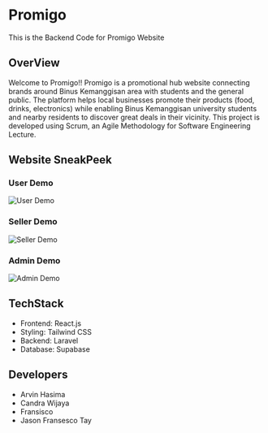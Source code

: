 # Promigo
This is the Backend Code for Promigo Website
## OverView
Welcome to Promigo!! Promigo is a promotional hub website connecting brands around Binus Kemanggisan area with students and the general public. The platform helps local businesses promote their products (food, drinks, electronics) while enabling Binus Kemanggisan university students and nearby residents to discover great deals in their vicinity. This project is developed using Scrum, an Agile Methodology for Software Engineering Lecture.

## Website SneakPeek
### User Demo
![User Demo](https://media4.giphy.com/media/v1.Y2lkPTc5MGI3NjExeXowcXpvZDF3dWlxazB5NHJvZ2Fyc3RzcjY2Ym80Y3hubGJsMnh1YSZlcD12MV9pbnRlcm5hbF9naWZfYnlfaWQmY3Q9Zw/5nc5xpPx9ZfzCwAGRP/giphy.gif)
### Seller Demo
![Seller Demo](https://media4.giphy.com/media/v1.Y2lkPTc5MGI3NjExcWM3dmplY2J3dGs5d2YyMGV5MXRveWV4OTJlZWR2YnN6bDVtN21hYSZlcD12MV9pbnRlcm5hbF9naWZfYnlfaWQmY3Q9Zw/SA1hdorl88xKsmVUZ0/giphy.gif)
### Admin Demo
![Admin Demo](https://media0.giphy.com/media/v1.Y2lkPTc5MGI3NjExNnJmNTV4emt0Z3VlejJycGc4ODJsajBkZmcwZDQ0cmg3c2k4OTFqNyZlcD12MV9pbnRlcm5hbF9naWZfYnlfaWQmY3Q9Zw/gigVGJThiCGgOa7iCm/giphy.gif)

## TechStack
- Frontend: React.js
- Styling: Tailwind CSS
- Backend: Laravel
- Database: Supabase

## Developers
- Arvin Hasima
- Candra Wijaya
- Fransisco
- Jason Fransesco Tay
